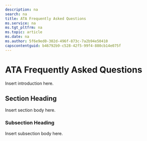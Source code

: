 ```yaml
---
description: na
search: na
title: ATA Frequently Asked Questions
ms.service: na
ms.tgt_pltfrm: na
ms.topic: article
ms.date: na
ms.author: 5f6e9ed0-302d-496f-873c-7a2b94e50410
capscontentguid: b46792b9-c528-42f5-99f4-880cb14e075f
---
```

# ATA Frequently Asked Questions
Insert introduction here.

## Section Heading
Insert section body here.

### Subsection Heading
Insert subsection body here.

